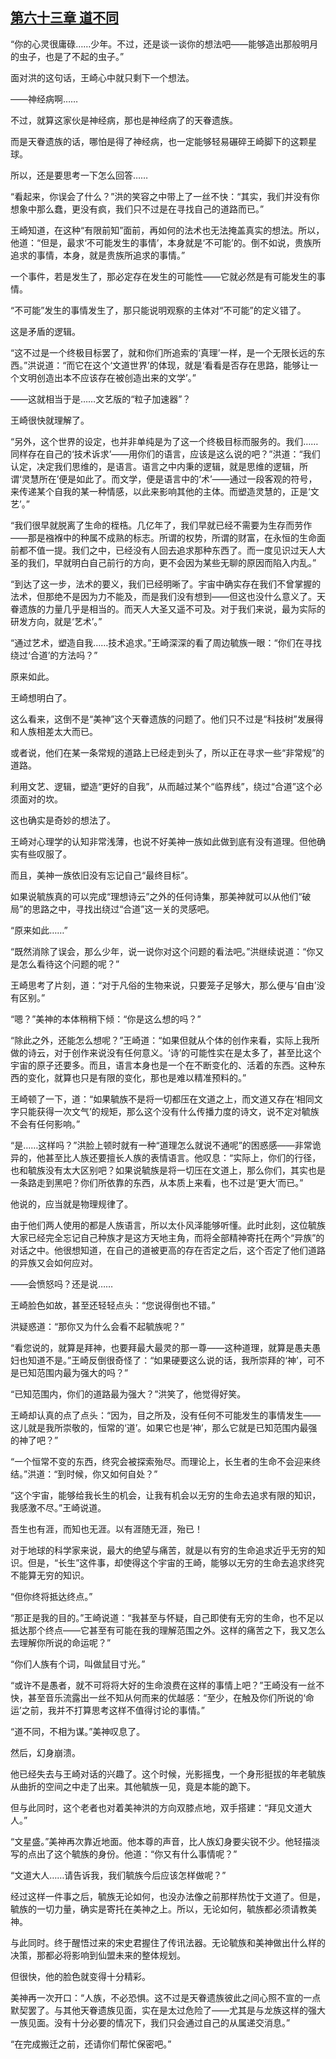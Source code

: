 ## [第六十三章 道不同](https://www.xxbiquge.com/11_11207/9208288.html)


  “你的心灵很庸碌……少年。不过，还是谈一谈你的想法吧——能够造出那般明月的虫子，也是了不起的虫子。”

  面对洪的这句话，王崎心中就只剩下一个想法。

  ——神经病啊……

  不过，就算这家伙是神经病，那也是神经病了的天眷遗族。

  而是天眷遗族的话，哪怕是得了神经病，也一定能够轻易碾碎王崎脚下的这颗星球。

  所以，还是要思考一下怎么回答……

  “看起来，你误会了什么？”洪的笑容之中带上了一丝不快：“其实，我们并没有你想象中那么蠢，更没有疯，我们只不过是在寻找自己的道路而已。”

  王崎知道，在这种“有限前知”面前，再如何的法术也无法掩盖真实的想法。所以，他道：“但是，最求‘不可能发生的事情’，本身就是‘不可能’的。倒不如说，贵族所追求的事情，本身，就是贵族所追求的事情。”

  一个事件，若是发生了，那必定存在发生的可能性——它就必然是有可能发生的事情。

  “不可能”发生的事情发生了，那只能说明观察的主体对“不可能”的定义错了。

  这是矛盾的逻辑。

  “这不过是一个终极目标罢了，就和你们所追索的‘真理’一样，是一个无限长远的东西。”洪说道：“而它在这个‘文道世界’的体现，就是‘看看是否存在思路，能够让一个文明创造出本不应该存在被创造出来的文学’。”

  ——这就相当于是……文艺版的“粒子加速器”？

  王崎很快就理解了。

  “另外，这个世界的设定，也并非单纯是为了这一个终极目标而服务的。我们……同样存在自己的‘技术诉求’——用你们的语言，应该是这么说的吧？”洪道：“我们认定，决定我们思维的，是语言。语言之中内秉的逻辑，就是思维的逻辑，所谓‘灵慧所在’便是如此了。而文学，便是语言中的‘术’——通过一段客观的符号，来传递某个自我的某一种情感，以此来影响其他的主体。而塑造灵慧的，正是‘文艺’。”

  “我们很早就脱离了生命的桎梏。几亿年了，我们早就已经不需要为生存而劳作——那是襁褓中的种属不成熟的标志。所谓的权势，所谓的财富，在永恒的生命面前都不值一提。我们之中，已经没有人回去追求那种东西了。而一度见识过天人大圣的我们，早就明白自己前行的方向，更不会因为某些无聊的原因而陷入内乱。”

  “到达了这一步，法术的要义，我们已经明晰了。宇宙中确实存在我们不曾掌握的法术，但那绝不是因为力不能及，而是我们没有想到——但这也没什么意义了。天眷遗族的力量几乎是相当的。而天人大圣又遥不可及。对于我们来说，最为实际的研发方向，就是‘艺术’。”

  “通过艺术，塑造自我……技术追求。”王崎深深的看了周边毓族一眼：“你们在寻找绕过‘合道’的方法吗？”

  原来如此。

  王崎想明白了。

  这么看来，这倒不是“美神”这个天眷遗族的问题了。他们只不过是“科技树”发展得和人族相差太大而已。

  或者说，他们在某一条常规的道路上已经走到头了，所以正在寻求一些“非常规”的道路。

  利用文艺、逻辑，塑造“更好的自我”，从而越过某个“临界线”，绕过“合道”这个必须面对的坎。

  这也确实是奇妙的想法了。

  王崎对心理学的认知非常浅薄，也说不好美神一族如此做到底有没有道理。但他确实有些叹服了。

  而且，美神一族依旧没有忘记自己“最终目标”。

  如果说毓族真的可以完成“理想诗云”之外的任何诗集，那美神就可以从他们“破局”的思路之中，寻找出绕过“合道”这一关的灵感吧。

  “原来如此……”

  “既然消除了误会，那么少年，说一说你对这个问题的看法吧。”洪继续说道：“你又是怎么看待这个问题的呢？”

  王崎思考了片刻，道：“对于凡俗的生物来说，只要笼子足够大，那么便与‘自由’没有区别。”

  “嗯？”美神的本体稍稍下倾：“你是这么想的吗？”

  “除此之外，还能怎么想呢？”王崎道：“如果但就从个体的创作来看，实际上我所做的诗云，对于创作来说没有任何意义。‘诗’的可能性实在是太多了，甚至比这个宇宙的原子还要多。而且，语言本身也是一个在不断变化的、活着的东西。这种东西的变化，就算也只是有限的变化，那也是难以精准预料的。”

  王崎顿了一下，道：“如果毓族不是将一切都压在文道之上，而文道又存在‘相同文字只能获得一次文气’的规矩，那么这个没有什么传播力度的诗文，说不定对毓族不会有任何影响。”

  “是……这样吗？”洪脸上顿时就有一种“道理怎么就说不通呢”的困惑感——非常诡异的，他甚至比人族还要擅长人族的表情语言。他叹息：“实际上，你们的行径，也和毓族没有太大区别吧？如果说毓族是将一切压在文道上，那么你们，其实也是一条路走到黑吧？你们所依靠的东西，从本质上来看，也不过是‘更大’而已。”

  他说的，应当就是物理规律了。

  由于他们两人使用的都是人族语言，所以太仆风泽能够听懂。此时此刻，这位毓族大家已经完全忘记自己种族才是这方天地主角，而将全部精神寄托在两个“异族”的对话之中。他很想知道，在自己的道被更高的存在否定之后，这个否定了他们道路的异族又会如何应对。

  ——会愤怒吗？还是说……

  王崎脸色如故，甚至还轻轻点头：“您说得倒也不错。”

  洪疑惑道：“那你又为什么会看不起毓族呢？”

  “看您说的，就算是拜神，也要拜最大最灵的那一尊——这种道理，就算是愚夫愚妇也知道不是。”王崎反倒很奇怪了：“如果硬要这么说的话，我所崇拜的‘神’，可不是已知范围内最为强大的吗？”

  “已知范围内，你们的道路最为强大？”洪笑了，他觉得好笑。

  王崎却认真的点了点头：“因为，目之所及，没有任何不可能发生的事情发生——这儿就是我所崇敬的，恒常的‘道’。如果它也是‘神’，那么它就是已知范围内最强的神了吧？”

  “一个恒常不变的东西，终究会被探索殆尽。而理论上，长生者的生命不会迎来终结。”洪道：“到时候，你又如何自处？”

  “这个宇宙，能够给我长生的机会，让我有机会以无穷的生命去追求有限的知识，我感激不尽。”王崎说道。

  吾生也有涯，而知也无涯。以有涯随无涯，殆已！

  对于地球的科学家来说，最大的绝望与痛苦，就是以有穷的生命追求近乎无穷的知识。但是，“长生”这件事，却使得这个宇宙的王崎，能够以无穷的生命去追求终究不能算无穷的知识。

  “但你终将抵达终点。”

  “那正是我的目的。”王崎说道：“我甚至与怀疑，自己即使有无穷的生命，也不足以抵达那个终点——它甚至有可能在我的理解范围之外。这样的痛苦之下，我又怎么去理解你所说的命运呢？”

  “你们人族有个词，叫做鼠目寸光。”

  “或许不是愚者，就不可将将大好的生命浪费在这样的事情上吧？”王崎没有一丝不快，甚至音乐流露出一丝不知从何而来的优越感：“至少，在触及你们所说的‘命运’之前，我并不打算思考这样不值得讨论的事情。”

  “道不同，不相为谋。”美神叹息了。

  然后，幻身崩溃。

  他已经失去与王崎对话的兴趣了。这个时候，光影摇曳，一个身形挺拔的年老毓族从曲折的空间之中走了出来。其他毓族一见，竟是本能的跪下。

  但与此同时，这个老者也对着美神洪的方向双膝点地，双手搭建：“拜见文道大人。”

  “文星盛。”美神再次靠近地面。他本尊的声音，比人族幻身要尖锐不少。他轻描淡写的点出了这个毓族的身份。他道：“你又有什么事情呢？”

  “文道大人……请告诉我，我们毓族今后应该怎样做呢？”

  经过这样一件事之后，毓族无论如何，也没办法像之前那样热忱于文道了。但是，毓族的一切力量，确实是寄托在美神之上。所以，无论如何，毓族都必须请教美神。

  与此同时。终于醒悟过来的宋史君握住了传讯法器。无论毓族和美神做出什么样的决策，那都必将影响到仙盟未来的整体规划。

  但很快，他的脸色就变得十分精彩。

  美神再一次开口：“人族，不必恐惧。这不过是天眷遗族彼此之间心照不宣的一点默契罢了。与其他天眷遗族见面，实在是太过危险了——尤其是与龙族这样的强大一族见面。没有十分必要的情况下，我们只会通过自己的从属递交消息。”

  “在完成搬迁之前，还请你们帮忙保密吧。”
